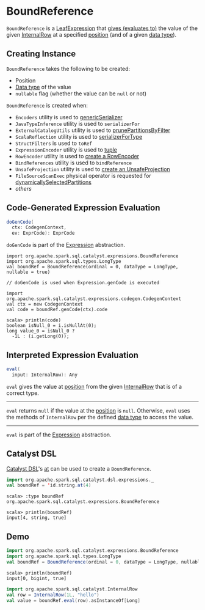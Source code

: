 # BoundReference

`BoundReference` is a [LeafExpression](Expression.md#LeafExpression) that [gives (evaluates to)](#eval) the value of the given [InternalRow](../InternalRow.md) at a specified [position](#ordinal) (and of a given [data type](#dataType)).

## Creating Instance

`BoundReference` takes the following to be created:

* <span id="ordinal"> Position
* <span id="dataType"> [Data type](../types/DataType.md) of the value
* <span id="nullable"> `nullable` flag (whether the value can be `null` or not)

`BoundReference` is created when:

* `Encoders` utility is used to [genericSerializer](../Encoders.md#genericSerializer)
* `JavaTypeInference` utility is used to `serializerFor`
* `ExternalCatalogUtils` utility is used to [prunePartitionsByFilter](../ExternalCatalogUtils.md#prunePartitionsByFilter)
* `ScalaReflection` utility is used to [serializerForType](../ScalaReflection.md#serializerForType)
* `StructFilters` is used to `toRef`
* `ExpressionEncoder` utility is used to [tuple](../ExpressionEncoder.md#tuple)
* `RowEncoder` utility is used to [create a RowEncoder](../RowEncoder.md#apply)
* `BindReferences` utility is used to `bindReference`
* `UnsafeProjection` utility is used to [create an UnsafeProjection](UnsafeProjection.md#create)
* `FileSourceScanExec` physical operator is requested for [dynamicallySelectedPartitions](../physical-operators/FileSourceScanExec.md#dynamicallySelectedPartitions)
* _others_

## <span id="doGenCode"> Code-Generated Expression Evaluation

```scala
doGenCode(
  ctx: CodegenContext,
  ev: ExprCode): ExprCode
```

`doGenCode` is part of the [Expression](Expression.md#doGenCode) abstraction.

```text
import org.apache.spark.sql.catalyst.expressions.BoundReference
import org.apache.spark.sql.types.LongType
val boundRef = BoundReference(ordinal = 0, dataType = LongType, nullable = true)

// doGenCode is used when Expression.genCode is executed

import org.apache.spark.sql.catalyst.expressions.codegen.CodegenContext
val ctx = new CodegenContext
val code = boundRef.genCode(ctx).code

scala> println(code)
boolean isNull_0 = i.isNullAt(0);
long value_0 = isNull_0 ?
  -1L : (i.getLong(0));
```

## <span id="eval"> Interpreted Expression Evaluation

```scala
eval(
  input: InternalRow): Any
```

`eval` gives the value at [position](#ordinal) from the given [InternalRow](../InternalRow.md) that is of a correct type.

---

`eval` returns `null` if the value at the [position](#ordinal) is `null`. Otherwise, `eval` uses the methods of `InternalRow` per the defined [data type](#dataType) to access the value.

---

`eval` is part of the [Expression](Expression.md#eval) abstraction.

## <span id="catalyst-dsl"><span id="at"> Catalyst DSL

[Catalyst DSL](../catalyst-dsl/index.md)'s [at](../catalyst-dsl/index.md#at) can be used to create a `BoundReference`.

```scala
import org.apache.spark.sql.catalyst.dsl.expressions._
val boundRef = 'id.string.at(4)
```

```text
scala> :type boundRef
org.apache.spark.sql.catalyst.expressions.BoundReference

scala> println(boundRef)
input[4, string, true]
```

## Demo

```scala
import org.apache.spark.sql.catalyst.expressions.BoundReference
import org.apache.spark.sql.types.LongType
val boundRef = BoundReference(ordinal = 0, dataType = LongType, nullable = true)
```

```text
scala> println(boundRef)
input[0, bigint, true]
```

```scala
import org.apache.spark.sql.catalyst.InternalRow
val row = InternalRow(1L, "hello")
val value = boundRef.eval(row).asInstanceOf[Long]
```
